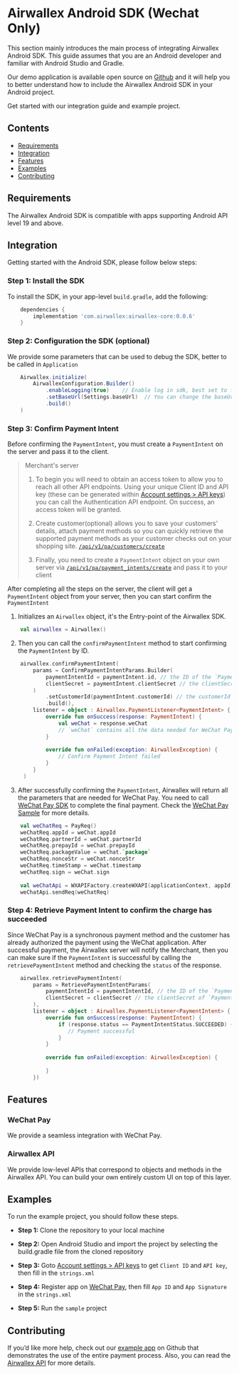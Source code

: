 # Airwallex Android SDK (Wechat Only)
This section mainly introduces the main process of integrating Airwallex Android SDK. This guide assumes that you are an Android developer and familiar with Android Studio and Gradle.

Our demo application is available open source on [Github](https://github.com/airwallex/airwallex-payment-android) and it will help you to better understand how to include the Airwallex Android SDK in your Android project.

Get started with our integration guide and example project.

## Contents
* [Requirements](#Requirements)
* [Integration](#Integration)
* [Features](#Features)
* [Examples](#Examples)
* [Contributing](#Contributing)

## Requirements
The Airwallex Android SDK is compatible with apps supporting Android API level 19 and above.

## Integration 
Getting started with the Android SDK, please follow below steps:

### Step 1: Install the SDK
To install the SDK, in your app-level `build.gradle`, add the following:

```groovy
    dependencies {
        implementation 'com.airwallex:airwallex-core:0.0.6'
    }
```

### Step 2: Configuration the SDK (optional)
We provide some parameters that can be used to debug the SDK, better to be called in `Application`

```groovy
    Airwallex.initialize(
        AirwallexConfiguration.Builder()
            .enableLogging(true)    // Enable log in sdk, best set to false in release version
            .setBaseUrl(Settings.baseUrl)  // You can change the baseUrl to test other environments
            .build()
    )
```

### Step 3: Confirm Payment Intent
Before confirming the `PaymentIntent`, you must create a `PaymentIntent` on the server and pass it to the client.

> Merchant's server
>1. To begin you will need to obtain an access token to allow you to reach all other API endpoints. Using your unique Client ID and API key (these can be generated within [Account settings > API keys](https://www.airwallex.com/app/settings/api)) you can call the Authentication API endpoint. On success, an access token will be granted.
>
>2. Create customer(optional) allows you to save your customers' details, attach payment methods so you can quickly retrieve the supported payment methods as your customer checks out on your shopping site. [`/api/v1/pa/customers/create`](https://www.airwallex.com/docs/api#/Payment_Acceptance/Customers/_api_v1_pa_customers_create/post)
>
>3. Finally, you need to create a `PaymentIntent` object on your own server via [`/api/v1/pa/payment_intents/create`](https://www.airwallex.com/docs/api#/Payment_Acceptance/Payment_Intents/_api_v1_pa_payment_intents_create/post) and pass it to your client

After completing all the steps on the server, the client will get a `PaymentIntent` object from your server, then you can start confirm the `PaymentIntent`

1. Initializes an `Airwallex` object, it's the Entry-point of the Airwallex SDK.

```kotlin
    val airwallex = Airwallex()
```

2. Then you can call the `confirmPaymentIntent` method to start confirming the `PaymentIntent` by ID.
```kotlin
    airwallex.confirmPaymentIntent(
        params = ConfirmPaymentIntentParams.Builder(
            paymentIntentId = paymentIntent.id, // the ID of the `PaymentIntent`, required.
            clientSecret = paymentIntent.clientSecret // the clientSecret of `PaymentIntent`, required.
        )   
            .setCustomerId(paymentIntent.customerId) // the customerId of `PaymentIntent`, optional.
            .build(),
        listener = object : Airwallex.PaymentListener<PaymentIntent> {
            override fun onSuccess(response: PaymentIntent) {
                val weChat = response.weChat
                // `weChat` contains all the data needed for WeChat Pay, then you need to send `weChat` to [WeChat Pay SDK](https://pay.weixin.qq.com/index.php/public/wechatpay).
            }
                
            override fun onFailed(exception: AirwallexException) {
                // Confirm Payment Intent failed
            }  
        }
     )
```
3. After successfully confirming the `PaymentIntent`, Airwallex will return all the parameters that are needed for WeChat Pay. You need to call [WeChat Pay SDK](https://pay.weixin.qq.com/index.php/public/wechatpay) to complete the final payment.
Check the [WeChat Pay Sample](https://github.com/airwallex/airwallex-payment-android/blob/master) for more details.
```kotlin
    val weChatReq = PayReq()
    weChatReq.appId = weChat.appId
    weChatReq.partnerId = weChat.partnerId
    weChatReq.prepayId = weChat.prepayId
    weChatReq.packageValue = weChat.`package`
    weChatReq.nonceStr = weChat.nonceStr
    weChatReq.timeStamp = weChat.timestamp
    weChatReq.sign = weChat.sign
    
    val weChatApi = WXAPIFactory.createWXAPI(applicationContext, appId)
    weChatApi.sendReq(weChatReq)
```

### Step 4: Retrieve Payment Intent to confirm the charge has succeeded
Since WeChat Pay is a synchronous payment method and the customer has already authorized the payment using the WeChat application. 
After successful payment, the Airwallex server will notify the Merchant, then you can make sure if the `PaymentIntent` is successful by calling the `retrievePaymentIntent` method and checking the `status` of the response.
```kotlin
    airwallex.retrievePaymentIntent(
        params = RetrievePaymentIntentParams(
            paymentIntentId = paymentIntentId, // the ID of the `PaymentIntent`, required.
            clientSecret = clientSecret // the clientSecret of `PaymentIntent`, required.
        ),
        listener = object : Airwallex.PaymentListener<PaymentIntent> {
            override fun onSuccess(response: PaymentIntent) {
                if (response.status == PaymentIntentStatus.SUCCEEDED) {
                   // Payment successful
                }
            }
    
            override fun onFailed(exception: AirwallexException) {
                
            }
        })
```

## Features

### WeChat Pay 
We provide a seamless integration with WeChat Pay.

### Airwallex API
We provide low-level APIs that correspond to objects and methods in the Airwallex API. You can build your own entirely custom UI on top of this layer.

## Examples
To run the example project, you should follow these steps.

* **Step 1:** Clone the repository to your local machine

* **Step 2:** Open Android Studio and import the project by selecting the build.gradle file from the cloned repository

* **Step 3:** Goto [Account settings > API keys](https://www.airwallex.com/app/settings/api) to get `Client ID` and `API key`, then fill in the `strings.xml`

* **Step 4:** Register app on [WeChat Pay](https://pay.weixin.qq.com/index.php/public/wechatpay), then fill `App ID` and `App Signature` in the `strings.xml`
            
* **Step 5:** Run the `sample` project

## Contributing
If you’d like more help, check out our [example app](https://github.com/airwallex/airwallex-payment-android/blob/master) on Github that demonstrates the use of the entire payment process. Also, you can read the [Airwallex API](https://www.airwallex.com/docs/api#/Introduction) for more details.